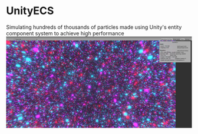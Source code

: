 # UnityECS
Simulating hundreds of thousands of particles made using Unity's entity component system to achieve high performance
![still img](Capture.PNG)

